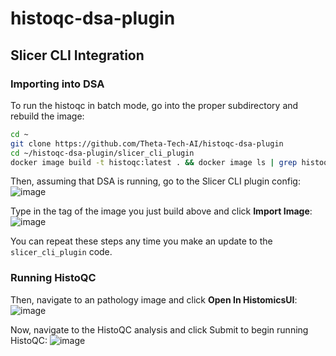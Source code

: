 # histoqc-dsa-plugin

## Slicer CLI Integration
### Importing into DSA
To run the histoqc in batch mode, go into the proper subdirectory and rebuild the image:

```bash
cd ~
git clone https://github.com/Theta-Tech-AI/histoqc-dsa-plugin
cd ~/histoqc-dsa-plugin/slicer_cli_plugin
docker image build -t histoqc:latest . && docker image ls | grep histoqc
```

Then, assuming that DSA is running, go to the Slicer CLI plugin config:
![image](https://user-images.githubusercontent.com/34462353/199604503-8d2bbd8f-58cc-4d0e-a9ed-7540e91f5719.png)

Type in the tag of the image you just build above and click **Import Image**:
![image](https://user-images.githubusercontent.com/34462353/199604605-20cfde51-6735-46a6-a0ad-fcc5a013b7d2.png)

You can repeat these steps any time you make an update to the `slicer_cli_plugin` code.

### Running HistoQC
Then, navigate to an pathology image and click **Open In HistomicsUI**:
![image](https://user-images.githubusercontent.com/34462353/199604996-fdf13639-0a46-4997-a551-ca729e79931e.png)

Now, navigate to the HistoQC analysis and click Submit to begin running HistoQC:
![image](https://user-images.githubusercontent.com/34462353/199605419-8711c99d-1080-4abc-b036-0b014daedca8.png)

